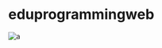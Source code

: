 # eduprogrammingweb

![a](https://user-images.githubusercontent.com/68908992/197949094-d922a56c-f9ba-4a8f-9dd4-ed0b0d3a0505.png)
